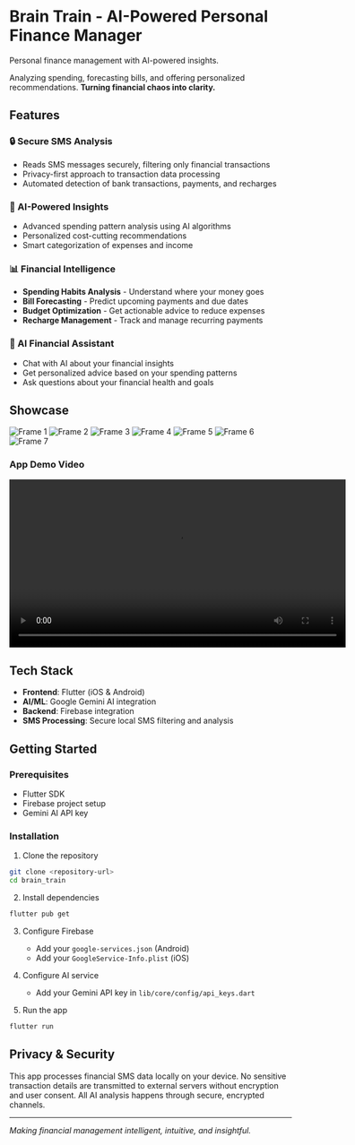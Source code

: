 # Brain Train - AI-Powered Personal Finance Manager

Personal finance management with AI-powered insights.

Analyzing spending, forecasting bills, and offering personalized recommendations.
**Turning financial chaos into clarity.**

## Features

### 🔒 Secure SMS Analysis
- Reads SMS messages securely, filtering only financial transactions
- Privacy-first approach to transaction data processing
- Automated detection of bank transactions, payments, and recharges

### 🧠 AI-Powered Insights
- Advanced spending pattern analysis using AI algorithms
- Personalized cost-cutting recommendations
- Smart categorization of expenses and income

### 📊 Financial Intelligence
- **Spending Habits Analysis** - Understand where your money goes
- **Bill Forecasting** - Predict upcoming payments and due dates
- **Budget Optimization** - Get actionable advice to reduce expenses
- **Recharge Management** - Track and manage recurring payments

### 💬 AI Financial Assistant
- Chat with AI about your financial insights
- Get personalized advice based on your spending patterns
- Ask questions about your financial health and goals

## Showcase

![Frame 1](assets/showcase/frame1.png)
![Frame 2](assets/showcase/frame2.png)
![Frame 3](assets/showcase/frame3.png)
![Frame 4](assets/showcase/frame4.png)
![Frame 5](assets/showcase/frame5.png)
![Frame 6](assets/showcase/frame6.png)
![Frame 7](assets/showcase/frame7.png)

### App Demo Video

<video width="600" controls>
  <source src="assets/showcase/screenrecorder.mp4" type="video/mp4">
  Your browser does not support the video tag.
  <a href="assets/showcase/screenrecorder.mp4">Download Demo Video</a>
</video>

## Tech Stack

- **Frontend**: Flutter (iOS & Android)
- **AI/ML**: Google Gemini AI integration
- **Backend**: Firebase integration
- **SMS Processing**: Secure local SMS filtering and analysis

## Getting Started

### Prerequisites
- Flutter SDK
- Firebase project setup
- Gemini AI API key

### Installation

1. Clone the repository
```bash
git clone <repository-url>
cd brain_train
```

2. Install dependencies
```bash
flutter pub get
```

3. Configure Firebase
   - Add your `google-services.json` (Android)
   - Add your `GoogleService-Info.plist` (iOS)

4. Configure AI service
   - Add your Gemini API key in `lib/core/config/api_keys.dart`

5. Run the app
```bash
flutter run
```

## Privacy & Security

This app processes financial SMS data locally on your device. No sensitive transaction details are transmitted to external servers without encryption and user consent. All AI analysis happens through secure, encrypted channels.

---

*Making financial management intelligent, intuitive, and insightful.*
